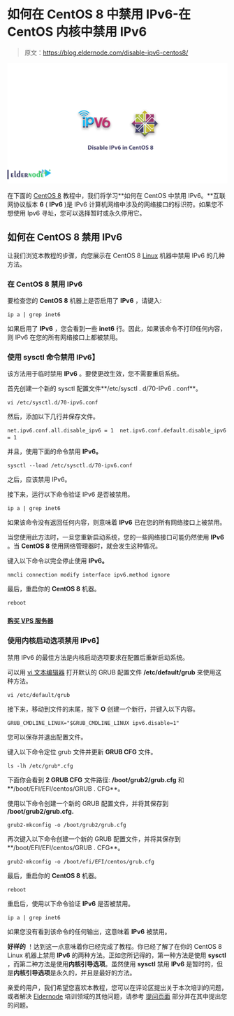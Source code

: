 # 如何在 CentOS 8 中禁用 IPv6-在 CentOS 内核中禁用 IPv6

> 原文：<https://blog.eldernode.com/disable-ipv6-centos8/>

![How to Disable IPv6 in CentOS 8](img/b42cbee800eb530b3f069318e9e8c938.png)

在下面的 [CentOS 8](https://eldernode.com/tag/learning-centos-8/) 教程中，我们将学习**如何在 CentOS 中禁用 IPv6。**互联网协议版本 **6** ( **IPv6** )是 IPv6 计算机网络中涉及的网络接口的标识符。如果您不想使用 Ipv6 寻址，您可以选择暂时或永久停用它。

## 如何在 CentOS 8 禁用 IPv6

让我们浏览本教程的步骤，向您展示在 CentOS 8 [Linux](https://www.linux.org/) 机器中禁用 IPv6 的几种方法。

### 在 CentOS 8 禁用 IPv6

要检查您的 **CentOS 8** 机器上是否启用了 **IPv6** ，请键入:

```
ip a | grep inet6
```

如果启用了 **IPv6** ，您会看到一些 **inet6** 行。因此，如果该命令不打印任何内容，则 IPv6 在您的所有网络接口上都被禁用。

### 使用 sysctl 命令禁用 IPv6】

该方法用于临时禁用 **IPv6** 。要使更改生效，您不需要重启系统。

首先创建一个新的 sysctl 配置文件**/etc/sysctl . d/70-IPv6 . conf**。

```
vi /etc/sysctl.d/70-ipv6.conf 
```

然后，添加以下几行并保存文件。

```
net.ipv6.conf.all.disable_ipv6 = 1  net.ipv6.conf.default.disable_ipv6 = 1
```

并且，使用下面的命令禁用 **IPv6。**

```
sysctl --load /etc/sysctl.d/70-ipv6.conf 
```

之后，应该禁用 IPv6。

接下来，运行以下命令验证 IPv6 是否被禁用。

```
ip a | grep inet6 
```

如果该命令没有返回任何内容，则意味着 **IPv6** 已在您的所有网络接口上被禁用。

当您使用此方法时，一旦您重新启动系统，您的一些网络接口可能仍然使用 **IPv6** 。当 **CentOS 8** 使用网络管理器时，就会发生这种情况。

键入以下命令以完全停止使用 **IPv6。**

```
nmcli connection modify interface ipv6.method ignore 
```

最后，重启你的 **CentOS 8** 机器。

```
reboot
```

### 

[**购买 VPS 服务器**](https://eldernode.com/vps/)

### 使用内核启动选项禁用 IPv6】

禁用 IPv6 的最佳方法是内核启动选项要求在配置后重新启动系统。

可以用 [vi 文本编辑器](https://eldernode.com/use-vi-full-text-editor/) 打开默认的 GRUB 配置文件 **/etc/default/grub** 来使用这种方法。

```
vi /etc/default/grub
```

接下来，移动到文件的末尾，按下 **O** 创建一个新行，并键入以下内容。

```
GRUB_CMDLINE_LINUX="$GRUB_CMDLINE_LINUX ipv6.disable=1" 
```

您可以保存并退出配置文件。

键入以下命令定位 grub 文件并更新 **GRUB CFG** 文件。

```
ls -lh /etc/grub*.cfg 
```

下面你会看到 **2 GRUB CFG** 文件路径: **/boot/grub2/grub.cfg** 和**/boot/EFI/EFI/centos/GRUB . CFG**。

使用以下命令创建一个新的 GRUB 配置文件，并将其保存到 **/boot/grub2/grub.cfg.**

```
grub2-mkconfig -o /boot/grub2/grub.cfg 
```

再次键入以下命令创建一个新的 GRUB 配置文件，并将其保存到**/boot/EFI/EFI/centos/GRUB . CFG**。

```
grub2-mkconfig -o /boot/efi/EFI/centos/grub.cfg 
```

最后，重启你的 **CentOS 8** 机器。

```
reboot
```

重启后，使用以下命令验证 **IPv6** 是否被禁用。

```
ip a | grep inet6
```

如果您没有看到该命令的任何输出，这意味着 **IPv6** 被禁用。

**好样的** ！达到这一点意味着你已经完成了教程。你已经了解了在你的 CentOS 8 Linux 机器上禁用 **IPv6** 的两种方法。正如您所记得的，第一种方法是使用 **sysctl** ，而第二种方法是使用**内核引导选项**。虽然使用 **sysctl** 禁用 **IPv6** 是暂时的，但是**内核引导选项**是永久的，并且是最好的方法。

亲爱的用户，我们希望您喜欢本教程，您可以在评论区提出关于本次培训的问题，或者解决 [Eldernode](https://bit.ly/2Y5rVUu) 培训领域的其他问题，请参考 [提问页面](https://eldernode.com/ask) 部分并在其中提出您的问题。